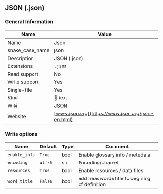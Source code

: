 
## JSON (.json) ##

### General Information ###
Name | Value
---- | -------
Name | Json
snake_case_name | json
Description | JSON (.json)
Extensions | `.json`
Read support | No
Write support | Yes
Single-file | Yes
Kind | 📝 text
Wiki | [JSON](https://en.wikipedia.org/wiki/JSON)
Website | [www.json.org](https://www.json.org/json-en.html)



### Write options ###
Name | Default | Type | Comment
---- | ------- | ---- | -------
`enable_info` | `True` | bool | Enable glossary info / metedata
`encoding` | `utf-8` | str | Encoding/charset
`resources` | `True` | bool | Enable resources / data files
`word_title` | `False` | bool | add headwords title to begining of definition



